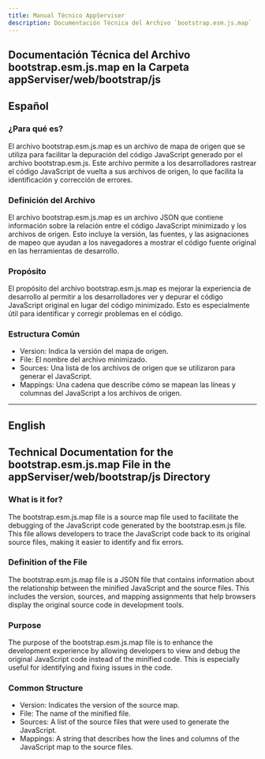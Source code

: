 ```yaml
---
title: Manual Técnico AppServiser
description: Documentación Técnica del Archivo `bootstrap.esm.js.map`
---
```


## Documentación Técnica del Archivo bootstrap.esm.js.map en la Carpeta appServiser/web/bootstrap/js

## Español

### ¿Para qué es?
El archivo bootstrap.esm.js.map es un archivo de mapa de origen que se utiliza para facilitar la depuración del código JavaScript generado por el archivo bootstrap.esm.js. Este archivo permite a los desarrolladores rastrear el código JavaScript de vuelta a sus archivos de origen, lo que facilita la identificación y corrección de errores.

### Definición del Archivo
El archivo bootstrap.esm.js.map es un archivo JSON que contiene información sobre la relación entre el código JavaScript minimizado y los archivos de origen. Esto incluye la versión, las fuentes, y las asignaciones de mapeo que ayudan a los navegadores a mostrar el código fuente original en las herramientas de desarrollo.

### Propósito
El propósito del archivo bootstrap.esm.js.map es mejorar la experiencia de desarrollo al permitir a los desarrolladores ver y depurar el código JavaScript original en lugar del código minimizado. Esto es especialmente útil para identificar y corregir problemas en el código.

### Estructura Común
- Version: Indica la versión del mapa de origen.
- File: El nombre del archivo minimizado.
- Sources: Una lista de los archivos de origen que se utilizaron para generar el JavaScript.
- Mappings: Una cadena que describe cómo se mapean las líneas y columnas del JavaScript a los archivos de origen.

---

## English

## Technical Documentation for the bootstrap.esm.js.map File in the appServiser/web/bootstrap/js Directory

### What is it for?
The bootstrap.esm.js.map file is a source map file used to facilitate the debugging of the JavaScript code generated by the bootstrap.esm.js file. This file allows developers to trace the JavaScript code back to its original source files, making it easier to identify and fix errors.

### Definition of the File
The bootstrap.esm.js.map file is a JSON file that contains information about the relationship between the minified JavaScript and the source files. This includes the version, sources, and mapping assignments that help browsers display the original source code in development tools.

### Purpose
The purpose of the bootstrap.esm.js.map file is to enhance the development experience by allowing developers to view and debug the original JavaScript code instead of the minified code. This is especially useful for identifying and fixing issues in the code.

### Common Structure
- Version: Indicates the version of the source map.
- File: The name of the minified file.
- Sources: A list of the source files that were used to generate the JavaScript.
- Mappings: A string that describes how the lines and columns of the JavaScript map to the source files.
